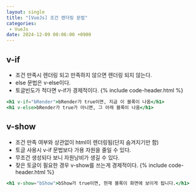 ```yaml
---
layout: single
title: "[VueJs] 조건 렌더링 문법"
categories: 
 - VueJs
date: 2024-12-09 00:06:00 +0900
---
```

## v-if

- 조건 만족시 렌더링 되고 만족하지 않으면 렌더링 되지 않는다.
- else 문법은 v-else이다.
- 토글빈도가 적다면 v-if가 경제적이다.
{% include code-header.html %}
```jsx
<h1 v-if="bRender">bRender가 true이면, 지금 이 블록이 나옴</h1>
<h1 v-else>bRender가 true가 아니면, 그 아래 블록이 나옴</h1>
```

## v-show

- 조건 만족 여부와 상관없이 html이 렌더링됨(단지 숨겨지기만 함)
- 토글 사용시 v-if 문법보다 가용 자원을 줄일 수 있다.
- 무조건 생성되다 보니 자원낭비가 생길 수 있다.
- 잦은 토글이 필요한 경우 v-show를 쓰는게 경제적이다.
{% include code-header.html %}
```jsx
<h1 v-show="bShow">bShow가 true이면, 현재 블록이 화면에 보이게 됩니다.</h1>
```